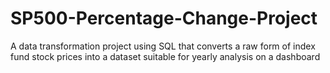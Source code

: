 # SP500-Percentage-Change-Project
A data transformation project using SQL that converts a raw form of index fund stock prices into a dataset suitable for yearly analysis on a dashboard
